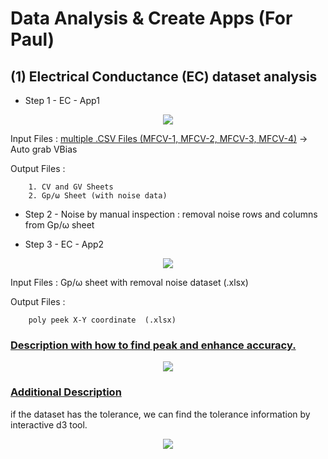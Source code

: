 # Data Analysis & Create Apps (For Paul)

## (1) Electrical Conductance (EC) dataset analysis
- Step 1 - EC - App1 

<p align="center">
    <img src="https://github.com/analyzeDataVis/Photonics/blob/1_Electrical_Conductance/1_Electrical_Conductance/Final%20Task%20(Combine%20ALL%20Tasks)/Sceenshot/App1.png">
</p>


Input Files : [multiple .CSV Files (MFCV-1, MFCV-2, MFCV-3, MFCV-4)](https://github.com/analyzeDataVis/Photonics/tree/1_Electrical_Conductance/1_Electrical_Conductance/Requirements/Final%20Datasets%20(ALL%20Tasks))
-> Auto grab VBias

Output Files :        

        1. CV and GV Sheets         
        2. Gp/ω Sheet (with noise data)
    
- Step 2 - Noise by manual inspection : removal noise rows and columns from Gp/ω sheet

- Step 3 - EC - App2

<p align="center">
    <img src="https://github.com/analyzeDataVis/Photonics/blob/1_Electrical_Conductance/1_Electrical_Conductance/Final%20Task%20(Combine%20ALL%20Tasks)/Sceenshot/App2_v3%20(readme).png">
</p>

Input Files : Gp/ω sheet with removal noise dataset (.xlsx)

Output Files :  

        poly peek X-Y coordinate  (.xlsx)

### [Description with how to find peak and enhance accuracy.](https://github.com/analyzeDataVis/Photonics/blob/1_Electrical_Conductance/1_Electrical_Conductance/Task2%20(Curve%20Fitting%20%2B%20Find%20Peak)/Analysis%20(task2).ipynb)
<p align="center">
    <img src="https://github.com/analyzeDataVis/Photonics/blob/Interactive-Charts-with-D3/1_Electrical_Conductance/Task2%20(Curve%20Fitting%20%2B%20Find%20Peak)/Sceenshots/description.png">
</p>

### [Additional Description](https://github.com/analyzeDataVis/Photonics/tree/main/1_Electrical_Conductance/Interactive_D3)
if the dataset has the tolerance, we can find the tolerance information by interactive d3 tool.
<p align="center">
    <img src="https://github.com/analyzeDataVis/Photonics/blob/Interactive-Charts-with-D3/1_Electrical_Conductance/Interactive_D3/Demo/d3_scatter_interactive.gif">
</p>
